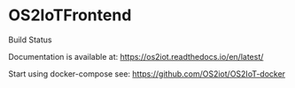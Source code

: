 # OS2IoTFrontend

Build Status

Documentation is available at: https://os2iot.readthedocs.io/en/latest/

Start using docker-compose see: https://github.com/OS2iot/OS2IoT-docker
